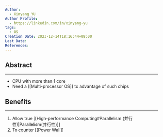 ```yaml
---
Author:
  - Xinyang YU
Author Profile:
  - https://linkedin.com/in/xinyang-yu
tags:
  - OS
Creation Date: 2023-12-14T18:16:44+08:00
Last Date: 
References:
---
```

## Abstract
---
- CPU with more than 1 core
- Need a [[Multi-processor OS]] to advantage of such chips

## Benefits
---
1. Allow true [[High-performance Computing#Parallelism (并行性)|Parallelism(并行性)]]
2. To counter [[Power Wall]]